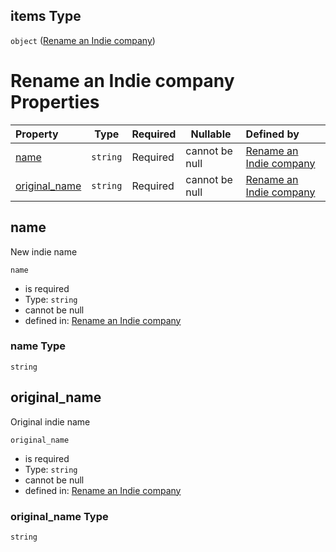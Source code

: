 ## items Type

`object` ([Rename an Indie company](generic-properties-root-addrename-indie-company-properties-rename-an-indie-company-rename-an-indie-company.md))

# Rename an Indie company Properties

| Property                        | Type     | Required | Nullable       | Defined by                                                                                                        |
| :------------------------------ | -------- | -------- | -------------- | :---------------------------------------------------------------------------------------------------------------- |
| [name](#name)                   | `string` | Required | cannot be null | [Rename an Indie company](rename-indie-properties-name.md "rename-indie.json#/properties/name")                   |
| [original_name](#original_name) | `string` | Required | cannot be null | [Rename an Indie company](rename-indie-properties-original_name.md "rename-indie.json#/properties/original_name") |

## name

New indie name


`name`

-   is required
-   Type: `string`
-   cannot be null
-   defined in: [Rename an Indie company](rename-indie-properties-name.md "rename-indie.json#/properties/name")

### name Type

`string`

## original_name

Original indie name


`original_name`

-   is required
-   Type: `string`
-   cannot be null
-   defined in: [Rename an Indie company](rename-indie-properties-original_name.md "rename-indie.json#/properties/original_name")

### original_name Type

`string`

